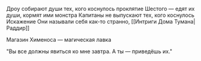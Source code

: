 
Дроу собирают души тех, кого коснулось проклятие Шестого — едят их души, кормят ими монстра
Капитаны не выпускают тех, кого коснулось Искажение
Они называли себя как-то странно, [[Интриги Дома Тумана|Раддир]]


Магазин Хименоса — магическая лавка

"Вы все должны явиться ко мне завтра. А ты — приведёшь их."


